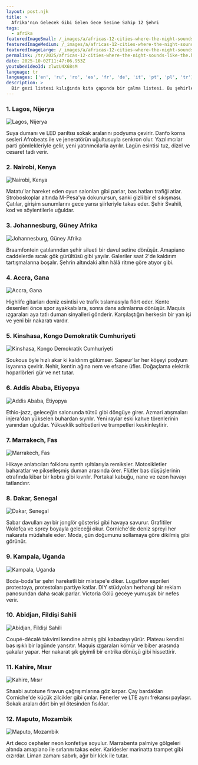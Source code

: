 ```yaml
---
layout: post.njk
title: >
  Afrika'nın Gelecek Gibi Gelen Gece Sesine Sahip 12 Şehri
tags:
  - afrika
featuredImageSmall: /_images/a/africas-12-cities-where-the-night-sounds-like-the-cover-tr-small.webp
featuredImageMedium: /_images/a/africas-12-cities-where-the-night-sounds-like-the-cover-tr-medium.webp
featuredImageLarge: /_images/a/africas-12-cities-where-the-night-sounds-like-the-cover-tr-large.webp
permalink: /tr/2025/africas-12-cities-where-the-night-sounds-like-the.html
date: 2025-10-02T11:47:06.953Z
youtubeVideoId: zlwzU4X68sM
language: tr
languages: ['en', 'ru', 'ro', 'es', 'fr', 'de', 'it', 'pt', 'pl', 'tr']
description: >
  Bir gezi listesi kılığında kıta çapında bir çalma listesi. Bu şehirler elektrikli, çelişkili ve biraz tehlikeli — ruhu titreten şekilde. Söylentiler, romantizm ve huzursuz bas hatları gece haritalarında örülür.
---
```


### 1. Lagos, Nijerya

![Lagos, Nijerya](/_images/2/241c81aebead42a0397345c2c0a3bf7d-medium.webp)

Suya dumanı ve LED parıltısı sokak aralarını podyuma çevirir. Danfo korna sesleri Afrobeats ile ve jeneratörün uğultusuyla senkron olur. Yazılımcılar parti gömlekleriyle gelir, yeni yatırımcılarla ayrılır. Lagün esintisi tuz, dizel ve cesaret tadı verir.

### 2. Nairobi, Kenya

![Nairobi, Kenya](/_images/9/953fbae1d52a9eb4ebd5dd9edee097ed-medium.webp)

Matatu'lar hareket eden oyun salonları gibi parlar, bas hatları trafiği atlar. Stroboskoplar altında M-Pesa'ya dokunursun, sanki gizli bir el sıkışması. Çatılar, girişim sunumlarını gece yarısı şiirleriyle takas eder. Şehir Svahili, kod ve söylentilerle uğuldar.

### 3. Johannesburg, Güney Afrika

![Johannesburg, Güney Afrika](/_images/d/d618cde79a02801f8f1ee9bdcd11c296-medium.webp)

Braamfontein çatılarından şehir silueti bir davul setine dönüşür. Amapiano caddelerde sıcak gök gürültüsü gibi yayılır. Galeriler saat 2'de kaldırım tartışmalarına boşalır. Şehrin altındaki altın hâlâ ritme göre atıyor gibi.

### 4. Accra, Gana

![Accra, Gana](/_images/5/5ed3f9d28c6132f462a3c63b33a66fde-medium.webp)

Highlife gitarları deniz esintisi ve trafik tıslamasıyla flört eder. Kente desenleri önce spor ayakkabılara, sonra dans adımlarına dönüşür. Maquis ızgaraları aya tatlı duman sinyalleri gönderir. Karşılaştığın herkesin bir yan işi ve yeni bir nakaratı vardır.

### 5. Kinshasa, Kongo Demokratik Cumhuriyeti

![Kinshasa, Kongo Demokratik Cumhuriyeti](/_images/c/c677da5f5b6fdd1f55db4dda193c14a9-medium.webp)

Soukous öyle hızlı akar ki kaldırım gülümser. Sapeur'lar her köşeyi podyum isyanına çevirir. Nehir, kentin ağına nem ve efsane üfler. Doğaçlama elektrik hoparlörleri gür ve net tutar.

### 6. Addis Ababa, Etiyopya

![Addis Ababa, Etiyopya](/_images/3/3dc680695b21b151498bf11d7742927c-medium.webp)

Ethio-jazz, geleceğin salonunda tütsü gibi döngüye girer. Azmari atışmaları injera'dan yükselen buhardan sıyrılır. Yeni raylar eski kahve törenlerinin yanından uğuldar. Yükseklik sohbetleri ve trampetleri keskinleştirir.

### 7. Marrakech, Fas

![Marrakech, Fas](/_images/9/9dd4ac51f7d4ea402afab5851c1720a6-medium.webp)

Hikaye anlatıcıları folkloru synth ışıltılarıyla remiksler. Motosikletler baharatlar ve pikselleşmiş duman arasında örer. Flütler bas düşüşlerinin etrafında kibar bir kobra gibi kıvrılır. Portakal kabuğu, nane ve ozon havayı tatlandırır.

### 8. Dakar, Senegal

![Dakar, Senegal](/_images/7/747a12c38e31141ec0dc46f937f4122a-medium.webp)

Sabar davulları ayı bir jonglör gösterisi gibi havaya savurur. Grafitiler Wolofça ve sprey boyayla geleceği okur. Corniche'de deniz spreyi her nakarata müdahale eder. Moda, gün doğumunu sollamaya göre dikilmiş gibi görünür.

### 9. Kampala, Uganda

![Kampala, Uganda](/_images/6/6087f9fa3e9f6811c42bd5247d45e3e1-medium.webp)

Boda-boda'lar şehri hareketli bir mixtape'e diker. Lugaflow esprileri protestoya, protestoları partiye katlar. DIY stüdyoları herhangi bir reklam panosundan daha sıcak parlar. Victoria Gölü geceye yumuşak bir nefes verir.

### 10. Abidjan, Fildişi Sahili

![Abidjan, Fildişi Sahili](/_images/c/c7de398bb10da02361c072fe6da03a23-medium.webp)

Coupé-décalé takvimi kendine aitmiş gibi kabadayı yürür. Plateau kendini bas ışıklı bir lagünde yansıtır. Maquis ızgaraları kömür ve biber arasında şakalar yapar. Her nakarat şık giyimli bir entrika dönüşü gibi hissettirir.

### 11. Kahire, Mısır

![Kahire, Mısır](/_images/4/497d0ee677a773df828b0ebcd720e2b5-medium.webp)

Shaabi autotune firavun çağrışımlarına göz kırpar. Çay bardakları Corniche'de küçük zilcikler gibi çınlar. Fenerler ve LTE aynı frekansı paylaşır. Sokak araları dört bin yıl ötesinden fısıldar.

### 12. Maputo, Mozambik

![Maputo, Mozambik](/_images/3/302ba92f81f75640b0d56cbd88254221-medium.webp)

Art deco cepheler neon konfetiye soyulur. Marrabenta palmiye gölgeleri altında amapiano ile sırlarını takas eder. Karidesler marinatta trampet gibi cızırdar. Liman zamanı sabırlı, ağır bir kick ile tutar.

